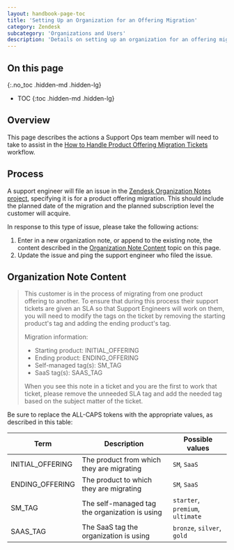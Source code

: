 ```yaml
---
layout: handbook-page-toc
title: 'Setting Up an Organization for an Offering Migration'
category: Zendesk
subcategory: 'Organizations and Users'
description: 'Details on setting up an organization for an offering migration'
---
```


## On this page
{:.no_toc .hidden-md .hidden-lg}

- TOC
{:toc .hidden-md .hidden-lg}

## Overview

This page describes the actions a Support Ops team member will need to take
to assist in the
[How to Handle Product Offering Migration Tickets](../../workflows/handling_offer_migration_tickets.html)
workflow.

## Process

A support engineer will file an issue in the 
[Zendesk Organization Notes project](https://gitlab.com/gitlab-com/support/support-ops/zendesk-global/organizations/-/issues/new), specifying it is for a product offering migration. This should
include the planned date of the migration and the planned subscription level
the customer will acquire.

In response to this type of issue, please take the following actions:

1. Enter in a new organization note, or append to the existing note, the content
   described in the [Organization Note Content](#organization-note-content)
   topic on this page.
1. Update the issue and ping the support engineer who filed the issue.

## Organization Note Content

> This customer is in the process of migrating from one product offering to
> another. To ensure that during this process their support tickets are given
> an SLA so that Support Engineers will work on them, you will need to modify
> the tags on the ticket by removing the starting product's tag and adding the
> ending product's tag.
> 
> Migration information:
> 
> * Starting product: INITIAL_OFFERING
> * Ending product: ENDING_OFFERING
> * Self-managed tag(s): SM_TAG
> * SaaS tag(s): SAAS_TAG
>
> When you see this note in a ticket and you are the first to work that ticket,
> please remove the unneeded SLA tag and add the needed tag based on the
> subject matter of the ticket.

Be sure to replace the ALL-CAPS tokens with the appropriate values, as
described in this table:

| Term | Description | Possible values |
|---|---|---|
| INITIAL_OFFERING | The product from which they are migrating | `SM`, `SaaS` | |
| ENDING_OFFERING | The product to which they are migrating | `SM`, `SaaS` |
| SM_TAG | The self-managed tag the organization is using | `starter`, `premium`, `ultimate` |
| SAAS_TAG | The SaaS tag the organization is using | `bronze`, `silver`, `gold` |
